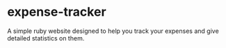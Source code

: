 expense-tracker
===============

A simple ruby website designed to help you track your expenses and give detailed statistics on them.
